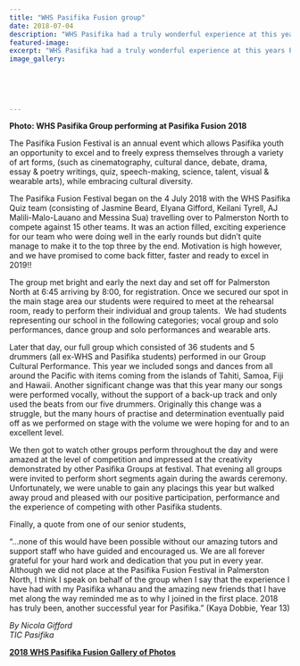 ```yaml
---
title: "WHS Pasifika Fusion group"
date: 2018-07-04
description: "WHS Pasifika had a truly wonderful experience at this years Pasifika Fusion festival held in Palmerston North..."
featured-image: 
excerpt: "WHS Pasifika had a truly wonderful experience at this years Pasifika Fusion festival held in Palmerston North."
image_gallery:
    
    
    
    
    
---
```


<p><strong>Photo: WHS Pasifika Group performing at Pasifika Fusion 2018</strong></p>
<p>The Pasifika Fusion Festival is an annual event which allows Pasifika youth an opportunity to excel and to freely express themselves through a variety of art forms, (such as cinematography, cultural dance, debate, drama, essay &amp; poetry writings, quiz, speech-making, science, talent, visual &amp; wearable arts), while embracing cultural diversity.</p>
<p>The Pasifika Fusion Festival began on the 4 July 2018 with the WHS Pasifika Quiz team (consisting of Jasmine Beard, Elyana Gifford, Keilani Tyrell, AJ Malili-Malo-Lauano and Messina Sua) travelling over to Palmerston North to compete against 15 other teams. It was an action filled, exciting experience for our team who were doing well in the early rounds but didn&rsquo;t quite manage to make it to the top three by the end. Motivation is high however, and we have promised to come back fitter, faster and ready to excel in 2019!!</p>
<p>The group met bright and early the next day and set off for Palmerston North at 6:45 arriving by 8:00, for registration. Once we secured our spot in the main stage area our students were required to meet at the rehearsal room, ready to perform their individual and group talents.&nbsp; We had students representing our school in the following categories; vocal group and solo performances, dance group and solo performances and wearable arts.</p>
<p>Later that day, our full group which consisted of 36 students and 5 drummers (all ex-WHS and Pasifika students) performed in our Group Cultural Performance. This year we included songs and dances from all around the Pacific with items coming from the islands of Tahiti, Samoa, Fiji and Hawaii. Another significant change was that this year many our songs were performed vocally, without the support of a back-up track and only used the beats from our five drummers. Originally this change was a struggle, but the many hours of practise and determination eventually paid off as we performed on stage with the volume we were hoping for and to an excellent level.</p>
<p>We then got to watch other groups perform throughout the day and were amazed at the level of competition and impressed at the creativity demonstrated by other Pasifika Groups at festival. That evening all groups were invited to perform short segments again during the awards ceremony. Unfortunately, we were unable to gain any placings this year but walked away proud and pleased with our positive participation, performance and the experience of competing with other Pasifika students.</p>
<p>Finally, a quote from one of our senior students,&nbsp;</p>
<p>&ldquo;...none of this would have been possible without our amazing tutors and support staff who have guided and encouraged us. We are all forever grateful for your hard work and dedication that you put in every year. Although we did not place at the Pasifika Fusion Festival in Palmerston North, I think I speak on behalf of the group when I say that the experience I have had with my Pasifika whanau and the amazing new friends that I have met along the way reminded me as to why I joined in the first place. 2018 has truly been, another successful year for Pasifika.&rdquo; (Kaya Dobbie, Year 13)</p>
<p><em>By Nicola Gifford</em><br /><em>TIC Pasifika</em></p>
<p><strong><a href="http://www.whanganuihigh.school.nz/media/gallery/2018-pasifika-fusion">2018 WHS Pasifika Fusion Gallery of Photos</a></strong></p>

